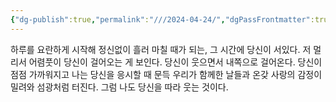 ```yaml
---
{"dg-publish":true,"permalink":"///2024-04-24/","dgPassFrontmatter":true}
---
```


하루를 요란하게 시작해 정신없이 흘러 마칠 때가 되는, 그 시간에 당신이 서있다. 저 멀리서 어렴풋이 당신이 걸어오는 게 보인다. 당신이 웃으면서 내쪽으로 걸어온다.
당신이 점점 가까워지고 나는 당신을 응시할 때 문득 우리가 함께한 날들과 온갖 사랑의 감정이 밀려와 섬광처럼 터진다.
그럼 나도 당신을 따라 웃는 것이다.